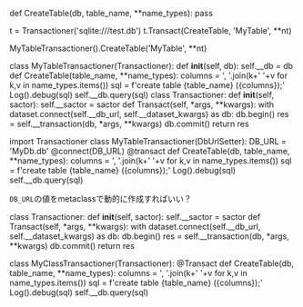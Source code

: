 
def CreateTable(db, table_name, **name_types): pass

t = Transactioner('sqlite:///test.db')
t.Transact(CreateTable, 'MyTable', **nt)


MyTableTransactioner().CreateTable('MyTable', **nt)

class MyTableTransactioner(Transactioner):
    def __init__(self, db):
        self.__db = db
    def CreateTable(table_name, **name_types):
        columns = ', '.join(k+' '+v for k,v in name_types.items())
        sql = f'create table {table_name} ({columns});'
        Log().debug(sql)
        self.__db.query(sql)
class Transactioner:
    def __init__(self, sactor):
        self.__sactor = sactor
    def Transact(self, *args, **kwargs):
        with dataset.connect(self.__db_url, self.__dataset_kwargs) as db:
            db.begin()
            res = self.__transaction(db, *args, **kwargs)
            db.commit()
            return res


import Transactioner
class MyTableTransactioner(DbUrlSetter):
    DB_URL = 'MyDb.db'
    @connect(DB_URL)
    @transact
    def CreateTable(db, table_name, **name_types):
        columns = ', '.join(k+' '+v for k,v in name_types.items())
        sql = f'create table {table_name} ({columns});'
        Log().debug(sql)
        self.__db.query(sql)

`DB_URL`の値をmetaclassで動的に作成すればいい？

class Transactioner:
    def __init__(self, sactor):
        self.__sactor = sactor
    def Transact(self, *args, **kwargs):
        with dataset.connect(self.__db_url, self.__dataset_kwargs) as db:
            db.begin()
            res = self.__transaction(db, *args, **kwargs)
            db.commit()
            return res




class MyClassTransactioner(Transactioner):
    @Transact
    def CreateTable(db, table_name, **name_types):
        columns = ', '.join(k+' '+v for k,v in name_types.items())
        sql = f'create table {table_name} ({columns});'
        Log().debug(sql)
        self.__db.query(sql)
            



